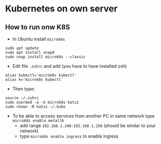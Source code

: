 # Kubernetes on own server

## How to run onw K8S
- In Ubuntu install `microk8s`
```
sudo apt update
sudo apt install snapd
sudo snap install microk8s --classic
```
- Edit file `.zshrc` and add (you have to have installed zsh)
```
alias kubectl='microk8s kubectl'
alias k='microk8s kubectl'
```
- Then type:
```
source ~/.zshrc
sudo usermod -a -G microk8s katzz
sudo chown -R katzz ~/.kube
```
- To be able to access services from another PC in same network type `microk8s enable metallb`
  - add range `192.168.1.240-192.168.1.250` (should be similar to your network)
  - type `microk8s enable ingress` to enable ingress
